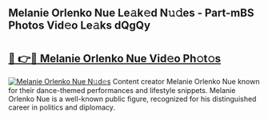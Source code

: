 ## Melanie Orlenko Nue Le𝚊k𝚎d N𝚞𝚍es - Part-mBS Photos Vid𝚎o Le𝚊ks dQgQy

# <h2><a href="http://fbaj5h2.evod.top/?m=Melanie+Orlenko+Nue">🔗 👉🔴 Melanie Orlenko Nue Vid𝚎o Ph𝚘t𝚘s</a></h2>

[![Melanie Orlenko Nue N𝚞d𝚎s](https://i.imgur.com/8V9OHl7.gif)](http://fbaj5h2.evod.top/?m=Melanie+Orlenko+Nue)
Content creator Melanie Orlenko Nue known for their dance-themed performances and lifestyle snippets. Melanie Orlenko Nue is a well-known public figure, recognized for his distinguished career in politics and diplomacy. 

